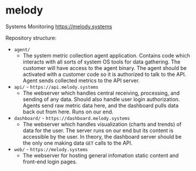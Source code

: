 # melody
Systems Monitoring https://melody.systems

Repository structure:
- `agent/`
  - The system metric collection agent application. Contains code which interacts with all sorts of system OS tools for data gathering. The customer will have access to the agent binary. The agent should be activated with a customer code so it is authorized to talk to the API. Agent sends collected metrics to the API server.
- `api/` - `https://api.melody.systems`
  - The webserver which handles central receiving, processing, and sending of any data. Should also handle user login authorization. Agents send raw metric data here, and the dashboard pulls data back out from here. Runs on our end.
- `dashboard/` - `https://dashboard.melody.systems`
  - The webserver which handles visualization (charts and trends) of data for the user. The server runs on our end but its content is accessible by the user. In theory, the dashboard server should be the only one making data `GET` calls to the API.
- `web/` - `https://melody.systems`
  - The webserver for hosting general infomation static content and front-end login pages. 
